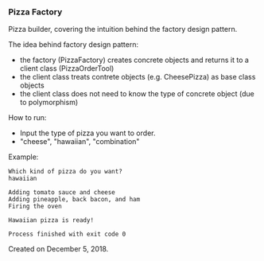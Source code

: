 ### Pizza Factory
Pizza builder, covering the intuition behind the factory design pattern.

The idea behind factory design pattern:
 - the factory (PizzaFactory) creates concrete objects and returns it to a client class (PizzaOrderTool)
 - the client class treats contrete objects (e.g. CheesePizza) as base class objects
 - the client class does not need to know the type of concrete object (due to polymorphism)
 
How to run:
 - Input the type of pizza you want to order.
 - "cheese", "hawaiian", "combination"

Example:

    Which kind of pizza do you want?
    hawaiian
    
    Adding tomato sauce and cheese
    Adding pineapple, back bacon, and ham
    Firing the oven

    Hawaiian pizza is ready!

    Process finished with exit code 0

Created on December 5, 2018.
